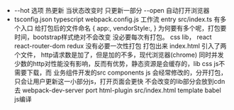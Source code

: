 - --hot 选项 热更新
  当状态改变时 只更新一部分
  --open 自动打开浏览器
- tsconfig.json typescript
  webpack.config.js 工作流
    entry src/index.ts 有多个入口 给打包后的文件命名
                        {
                          app:,
                          vendorStyle:,
                        }
                        为何要有多个呢，打包要时间，bootstrap样式绝对不会改变
                        没必要每次有打包。
                        css lib， react react-router-dom redux 没有必要一次性打包
                        打包出来 index.html 引入了两个文件， http请求数是加了，但是加的不多，现代浏览器(chrome)
                        同时并发少数的http对性能没有影响，反而有优势，静态资源是会缓存的，lib css js不需要下载，而
                        业务组件开发的src components js 会经常修改的，分开打包，只会让用户更新这一小部分js，打开页面会更快
                        不会改变的lib部分会放到cdn去
    webpack-dev-server port
    html-plugin src/index.html template
  babel js编译
